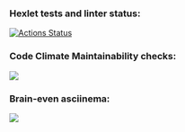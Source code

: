 ### Hexlet tests and linter status:
[![Actions Status](https://github.com/ricerockett/python-project-49/actions/workflows/hexlet-check.yml/badge.svg)](https://github.com/ricerockett/python-project-49/actions)

### Code Climate Maintainability checks:
<a href="https://codeclimate.com/github/ricerockett/python-project-49/maintainability"><img src="https://api.codeclimate.com/v1/badges/a67c4008414ace56d86c/maintainability" /></a>

### Brain-even asciinema:
<a href="https://asciinema.org/a/637163" target="_blank"><img src="https://asciinema.org/a/637163.svg" /></a>